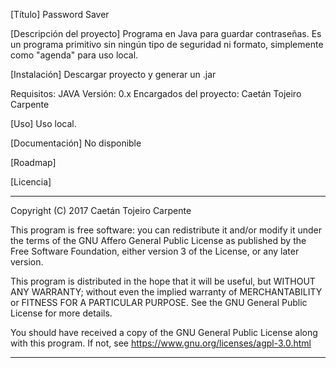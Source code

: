[Título]
Password Saver

[Descripción del proyecto]
Programa en Java para guardar contraseñas. Es un programa primitivo sin ningún tipo de seguridad ni formato, simplemente como "agenda" para uso local.

[Instalación]
Descargar proyecto y generar un .jar

Requisitos: JAVA
Versión: 0.x
Encargados del proyecto: Caetán Tojeiro Carpente

[Uso]
Uso local.

[Documentación]
No disponible

[Roadmap]

[Licencia]
**********************************************************************

Copyright (C) 2017  Caetán Tojeiro Carpente

This program is free software: you can redistribute it and/or modify
it under the terms of the GNU Affero General Public License as published by
the Free Software Foundation, either version 3 of the License, or
any later version.

This program is distributed in the hope that it will be useful,
but WITHOUT ANY WARRANTY; without even the implied warranty of
MERCHANTABILITY or FITNESS FOR A PARTICULAR PURPOSE.  See the
GNU General Public License for more details.

You should have received a copy of the GNU General Public License
along with this program.  If not, see <https://www.gnu.org/licenses/agpl-3.0.html>

**********************************************************************

